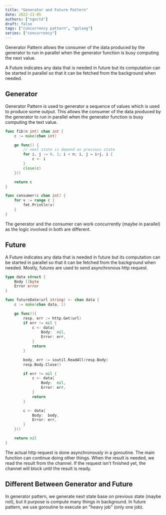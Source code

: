 ```yaml
---
title: "Generator and Future Pattern"
date: 2022-11-05
authors: ["ngoctd"]
draft: false
tags: ["concurrency pattern", "golang"]
series: ["concurrency"]
---
```


Generator Pattern allows the consumer of the data produced by the generator to run in parallel when the generator function is busy computing the next value. 

A Future indicates any data that is needed in future but its computation can be started in parallel so that it can be fetched from the background when needed.

## Generator

Generator Pattern is used to generator a sequence of values which is used to produce some output. This allows the consumer of the data produced by the generator to run in parallel when the generator function is busy computing the text value.

```go
func fib(n int) chan int {
	c := make(chan int)

	go func() {
        // next state is depend on previous state
		for i, j := 0, 1; i < n; i, j = i+j, i {
			c <- i
		}
		close(c)
	}()

	return c
}

func consumer(c chan int) {
    for v := range c {
        fmt.Println(v)
    }
}
```

The generator and the consumer can work concurrently (maybe in parallel) as the logic involved in both are different.

## Future

A Future indicates any data that is needed in future but its computation can be started in parallel so that it can be fetched from the background when needed. Mostly, futures are used to send asynchronous http request.

```go
type data struct {
    Body []byte
    Error error
}

func futureDate(url string) <- chan data {
    c := make(chan data, 1)

    go func(){
        resp, err := http.Get(url)
        if err != nil {
            c <- data{
            	Body:  nil,
            	Error: err,
            }
            return
        }

        body, err := ioutil.ReadAll(resp.Body)
        resp.Body.Close()

        if err != nil {
            c <- data{
            	Body:  nil,
            	Error: err,
            }
            return
        }

        c <- data{
        	Body:  body,
        	Error: err,
        }
    }()

    return nil
}
```

The actual http request is done asynchronously in a goroutine. The main function can continue doing other things. When the result is needed, we read the result from the channel. If the request isn't finished yet, the channel will block until the result is ready.

## Different Between Generator and Future 

In generator pattern, we generate next state base on previous state (maybe not), but it purpose is compute many things in background. In future pattern, we use goroutine to execute an "heavy job" (only one job).